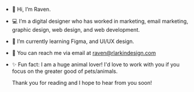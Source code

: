 - 👋 Hi, I’m Raven.
- 💻 I’m a digital designer who has worked in marketing, email marketing, graphic design, web design, and web development.
- 🌱 I’m currently learning Figma, and UI/UX design.
- 📩 You can reach me via email at raven@rlarkindesign.com
- ✨ Fun fact: I am a huge animal lover! I'd love to work with you if you focus on the greater good of pets/animals.

  Thank you for reading and I hope to hear from you soon!

<!---
RL-Design8/RL-Design8 is a ✨ special ✨ repository because its `README.md` (this file) appears on your GitHub profile.
You can click the Preview link to take a look at your changes.
https://emojicopy.com/#google_vignette
--->
